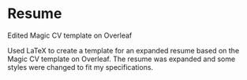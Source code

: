 # Resume
Edited Magic CV template on Overleaf

Used LaTeX to create a template for an expanded resume based on the Magic CV template on Overleaf. The resume was expanded and some styles were changed to fit my specifications. 
